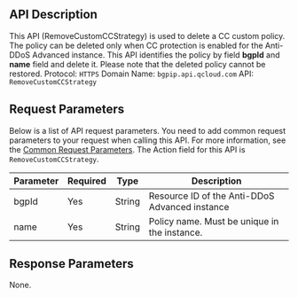 ## API Description
This API (RemoveCustomCCStrategy) is used to delete a CC custom policy. The policy can be deleted only when CC protection is enabled for the Anti-DDoS Advanced instance. This API identifies the policy by field **bgpId** and **name** field and delete it. Please note that the deleted policy cannot be restored.
Protocol: `HTTPS`
Domain Name: `bgpip.api.qcloud.com`
API: `RemoveCustomCCStrategy`

## Request Parameters
Below is a list of API request parameters. You need to add common request parameters to your request when calling this API. For more information, see the [Common Request Parameters](https://intl.cloud.tencent.com/document/product/297/7291). The Action field for this API is `RemoveCustomCCStrategy`.

| Parameter | Required | Type | Description |
|---------|---------|---------|---------|
| bgpId | Yes | String | Resource ID of the Anti-DDoS Advanced instance |
| name | Yes | String | Policy name. Must be unique in the instance. |

## Response Parameters
None.
